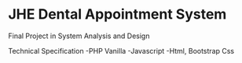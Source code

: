# JHE Dental Appointment System

Final Project in System Analysis and Design

Technical Specification
-PHP Vanilla
-Javascript 
-Html, Bootstrap Css


